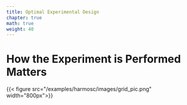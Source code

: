 ```yaml
---
title: Optimal Experimental Design
chapter: true
math: true
weight: 40
---
```


# How the Experiment is Performed Matters


{{< figure src="/examples/harmosc/images/grid_pic.png"  width="800px">}}
